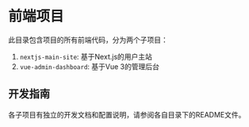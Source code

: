# 前端项目

此目录包含项目的所有前端代码，分为两个子项目：

1. `nextjs-main-site`: 基于Next.js的用户主站
2. `vue-admin-dashboard`: 基于Vue 3的管理后台

## 开发指南

各子项目有独立的开发文档和配置说明，请参阅各自目录下的README文件。
